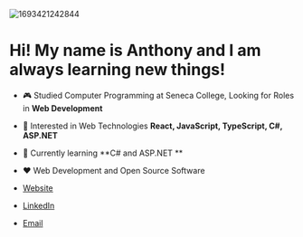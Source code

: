 
![1693421242844](https://github.com/AnthonyChablov/AnthonyChablov/assets/86855033/50bc5595-b72d-49b2-88b2-cc16c636ef68)

<h1>Hi! My name is Anthony and I am always learning new things!</h1>

-   :video_game: Studied Computer Programming at Seneca College, Looking for Roles in **Web Development**
-   :monocle_face: Interested in Web Technologies **React, JavaScript, TypeScript, C#, ASP.NET**
-   :seedling: Currently learning **C# and ASP.NET **
-   :heart: Web Development and Open Source Software  
 
- [Website](https://www.anthonychablov.com/)
- [LinkedIn](https://www.linkedin.com/in/anthonychablov/)
- [Email](aechablov@gmail.com)

